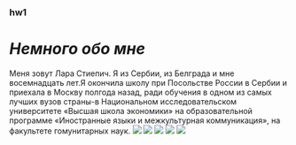 ### hw1 ###
# *Немного обо мне* #
Меня зовут Лара Cтиепич. Я из Сербии, из Белграда и мне восемнадцать лет.Я окончила школу при
Посольстве России в Сербии и приехала в Москву полгода назад, ради обучения в
одном из самых лучших вузов страны-в Национальном исследовательском университете
«Высшая школа экономики» на образовательной программе «Иностранные языки и
межкультурная коммуникация», на факультете гомунитарных наук. 
![](https://lonelyplanetwp.imgix.net/2017/09/Belgrade-Knez-Mihailova-street-af958c3aa30c.jpg?crop=entropy&fit=crop&h=421&sharp=10&vib=20&w=748) ![](http://nomadcapitalist.com/wp-content/uploads/2017/08/Belgrade-Featured.jpg) ![](http://www.shkolaserb.ru/kontent/stranicy/shkola/shkola2015.jpg) ![](https://www.delfin-tour.ru/ai/html/92/images/0/12.jpg) ![](https://moscow.hse.ru/data/2017/07/03/1171253097/20170614_1034-Pano.jpg) 
